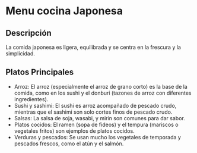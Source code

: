 # Menu cocina Japonesa 

## Descripción
La comida japonesa es ligera, equilibrada y se centra en la frescura y la simplicidad. 

## Platos Principales
- Arroz: El arroz (especialmente el arroz de grano corto) es la base de la comida, como en los sushi y el donburi (tazones de arroz con diferentes ingredientes).
- Sushi y sashimi: El sushi es arroz acompañado de pescado crudo, mientras que el sashimi son solo cortes finos de pescado crudo.
- Salsas: La salsa de soja, wasabi, y mirin son comunes para dar sabor.
- Platos cocidos: El ramen (sopa de fideos) y el tempura (mariscos o vegetales fritos) son ejemplos de platos cocidos.
- Verduras y pescados: Se usan mucho los vegetales de temporada y pescados frescos, como el atún y el salmón.
